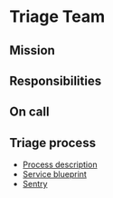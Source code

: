 # Triage Team

## Mission

## Responsibilities

## On call

## Triage process
- [Process description](Process.md)
- [Service blueprint](https://miro.com/app/board/o9J_kxLjIq0=/)
- [Sentry](Sentry.md)
